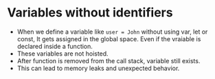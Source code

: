 # Variables without identifiers

- When we define a variable like `user = John` without using var, let or const, It gets assigned in the global space. Even if the vraiable is declared inside a function.
- These variables are not hoisted.
- After function is removed from the call stack, variable still exists.
- This can lead to memory leaks and unexpected behavior.
